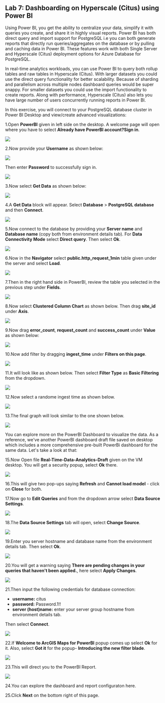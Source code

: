 ## **Lab 7: Dashboarding on Hyperscale (Citus) using Power BI**

Using Power BI, you get the ability to centralize your data, simplify it with queries you create, and share it in highly visual reports. Power BI has both direct query and import support for PostgreSQL i.e you can both generate reports that directly run queries/aggregates on the database or by pulling and caching data in Power BI. These features work with both Single Server and Hyperscale (Citus) deployment options for Azure Database for PostgreSQL.

In real-time analytics workloads, you can use Power BI to query both rollup tables and raw tables in Hyperscale (Citus). With larger datasets you could use the direct query functionality for better scalability. Because of sharding and parallelism across multiple nodes dashboard queries would be super snappy. For smaller datasets you could use the import functionality to create reports. Along with performance, Hyperscale (Citus) also lets you have large number of users concurrently running reports in Power BI.
 
In this exercise, you will connect to your PostgreSQL database cluster in Power BI Desktop and view/create advanced visualizations:

1.Open **PowerBI** given in left side on the desktop. A welcome page will open where you have to select **Already have PowerBI account?Sign in**.

![](images/citus1.png)

2.Now provide your **Username** as shown below:

 ![](images/powerbi10.png)

Then enter **Password** to successfully sign in.

 ![](images/powerbi8.png)

3.Now select **Get Data** as shown below:

 ![](images/citus4.png)

4.A **Get Data** block will appear. Select **Database** > **PostgreSQL database** and then **Connect**.

 ![](images/getdata1.png)

5.Now connect to the database by providing your **Server name** and **Database name** (copy both from environment details tab). For **Data Connectivity Mode** select **Direct query**. Then select **Ok**.

 ![](images/getdata2.png)

6.Now in the **Navigator** select **public.http_request_1min** table given under the server and select **Load**.

 ![](images/getdata3.png)

7.Then in the right hand side in PowerBI, review the table you selected in the previous step under **Fields**.

 ![](images/getdata4.png)

8.Now select **Clustered Column Chart** as shown below. Then drag **site_id** under **Axis**.

 ![](images/graph1.png)

9.Now drag **error_count**, **request_count** and **success_count** under **Value** as shown below:

 ![](images/graph2.png)

10.Now add filter by dragging **ingest_time** under **Filters on this page**.

 ![](images/graph3.png)

11.It will look like as shown below. Then select **Filter Type** as **Basic Filtering** from the dropdown.

 ![](images/graph4.png)

12.Now select a randome ingest time as shown below.

 ![](images/graph5.png)

13.The final graph will look similar to the one shown below.

 ![](images/graph6.png)

You can explore more on the PowerBI Dashboard to visualize the data. As a reference, we've another PowerBI dashboard draft file saved on desktop which includes a more comprehensive pre-built PowerBi dashboard for the same data. Let's take a look at that:

15.Now Open file **Real-Time-Data-Analytics-Draft** given on the VM desktop. You will get a security popup, select **Ok** there.

![](images/powerbi.png)

16.This will give two pop-ups saying **Refresh** and **Cannot load model** - click on **Close** for both.

17.Now go to **Edit Queries** and from the dropdown arrow select **Data Source Settings**.

![](images/datasource.png)

18.The **Data Source Settings** tab will open, select **Change Source**.

![](images/changesource.png)

19.Enter you server hostname and database name from the environment details tab. Then select **Ok**.

![](images/changesource1.png)

20.You will get a warning saying **There are pending changes in your queries that haven't been applied.**, here select **Apply Changes**.

![](images/applychanges.png)

21.Then input the following credentials for database connection:

* **username:** citus
* **password:** Password.1!!
* **server (host)name:** enter your server group hostname from environment details tab.

Then select **Connect**.

![](images/citus2.png)

22.If **Welcome to ArcGIS Maps for PowerBI** popup comes up select **Ok** for it. Also, select **Got it** for the popup- **Introducing the new filter blade**.

![](images/powerbi3.png)

23.This will direct you to the PowerBI Report.

![](images/citus3.png)

24.You can explore the dashboard and report configuraton here. 

25.Click **Next** on the bottom right of this page.
